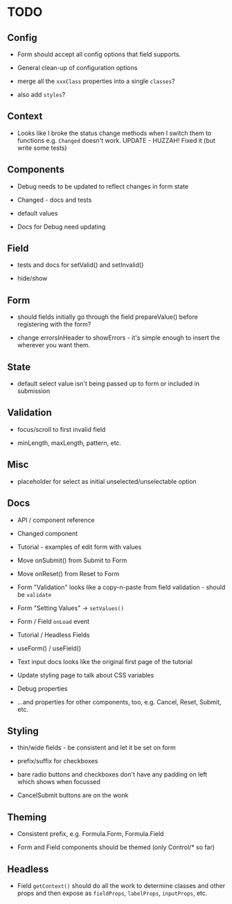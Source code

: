 # TODO

## Config

* Form should accept all config options that field supports.

* General clean-up of configuration options

* merge all the `xxxClass` properties into a single `classes`?

* also add `styles`?

## Context

* Looks like I broke the status change methods when I switch them to functions
e.g. `Changed` doesn't work.  UPDATE - HUZZAH!  Fixed it (but write some
tests)

## Components

* Debug needs to be updated to reflect changes in form state

* Changed - docs and tests

* default values

* Docs for Debug need updating

## Field

* tests and docs for setValid() and setInvalid()

* hide/show

## Form

* should fields initially go through the field prepareValue() before
registering with the form?

* change errorsInHeader to showErrors - it's simple enough to insert the
  <Errors/> wherever you want them.

## State

* default select value isn't being passed up to form or included in submission

## Validation

* focus/scroll to first invalid field

* minLength, maxLength, pattern, etc.

## Misc

* placeholder for select as initial unselected/unselectable option

## Docs

* API / component reference

* Changed component

* Tutorial - examples of edit form with values

* Move onSubmit() from Submit to Form

* Move onReset() from Reset to Form

* Form "Validation" looks like a copy-n-paste from field validation - should
be `validate`

* Form "Setting Values" -> `setValues()`

* Form / Field `onLoad` event

* Tutorial / Headless Fields

* useForm() / useField()

* Text input docs looks like the original first page of the tutorial

* Update styling page to talk about CSS variables

* Debug properties

* ...and properties for other components, too, e.g. Cancel, Reset, Submit, etc.

## Styling

* thin/wide fields - be consistent and let it be set on form

* prefix/suffix for checkboxes

* bare radio buttons and checkboxes don't have any padding on left which shows
when focussed

* CancelSubmit buttons are on the wonk

## Theming

* Consistent prefix, e.g. Formula.Form, Formula.Field

* Form and Field components should be themed (only Control/* so far)

## Headless

* Field `getContext()` should do all the work to determine classes and
other props and then expose as `fieldProps`, `labelProps`, `inputProps`,
etc.
